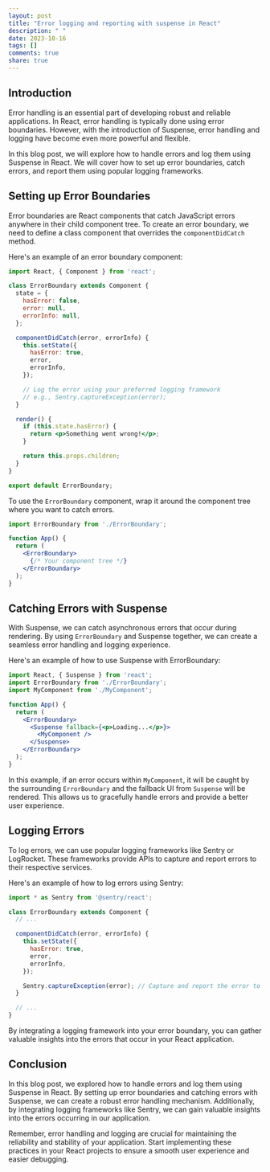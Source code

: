 ```yaml
---
layout: post
title: "Error logging and reporting with suspense in React"
description: " "
date: 2023-10-16
tags: []
comments: true
share: true
---
```


## Introduction

Error handling is an essential part of developing robust and reliable applications. In React, error handling is typically done using error boundaries. However, with the introduction of Suspense, error handling and logging have become even more powerful and flexible.

In this blog post, we will explore how to handle errors and log them using Suspense in React. We will cover how to set up error boundaries, catch errors, and report them using popular logging frameworks.

## Setting up Error Boundaries

Error boundaries are React components that catch JavaScript errors anywhere in their child component tree. To create an error boundary, we need to define a class component that overrides the `componentDidCatch` method.

Here's an example of an error boundary component:

```jsx
import React, { Component } from 'react';

class ErrorBoundary extends Component {
  state = {
    hasError: false,
    error: null,
    errorInfo: null,
  };

  componentDidCatch(error, errorInfo) {
    this.setState({
      hasError: true,
      error,
      errorInfo,
    });

    // Log the error using your preferred logging framework
    // e.g., Sentry.captureException(error);
  }

  render() {
    if (this.state.hasError) {
      return <p>Something went wrong!</p>;
    }

    return this.props.children;
  }
}

export default ErrorBoundary;
```

To use the `ErrorBoundary` component, wrap it around the component tree where you want to catch errors.

```jsx
import ErrorBoundary from './ErrorBoundary';

function App() {
  return (
    <ErrorBoundary>
      {/* Your component tree */}
    </ErrorBoundary>
  );
}
```

## Catching Errors with Suspense

With Suspense, we can catch asynchronous errors that occur during rendering. By using `ErrorBoundary` and Suspense together, we can create a seamless error handling and logging experience.

Here's an example of how to use Suspense with ErrorBoundary:

```jsx
import React, { Suspense } from 'react';
import ErrorBoundary from './ErrorBoundary';
import MyComponent from './MyComponent';

function App() {
  return (
    <ErrorBoundary>
      <Suspense fallback={<p>Loading...</p>}>
        <MyComponent />
      </Suspense>
    </ErrorBoundary>
  );
}
```

In this example, if an error occurs within `MyComponent`, it will be caught by the surrounding `ErrorBoundary` and the fallback UI from `Suspense` will be rendered. This allows us to gracefully handle errors and provide a better user experience.

## Logging Errors

To log errors, we can use popular logging frameworks like Sentry or LogRocket. These frameworks provide APIs to capture and report errors to their respective services.

Here's an example of how to log errors using Sentry:

```jsx
import * as Sentry from '@sentry/react';

class ErrorBoundary extends Component {
  // ...

  componentDidCatch(error, errorInfo) {
    this.setState({
      hasError: true,
      error,
      errorInfo,
    });

    Sentry.captureException(error); // Capture and report the error to Sentry
  }

  // ...
}
```

By integrating a logging framework into your error boundary, you can gather valuable insights into the errors that occur in your React application.

## Conclusion

In this blog post, we explored how to handle errors and log them using Suspense in React. By setting up error boundaries and catching errors with Suspense, we can create a robust error handling mechanism. Additionally, by integrating logging frameworks like Sentry, we can gain valuable insights into the errors occurring in our application.

Remember, error handling and logging are crucial for maintaining the reliability and stability of your application. Start implementing these practices in your React projects to ensure a smooth user experience and easier debugging.